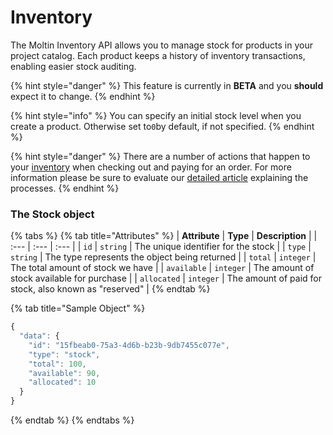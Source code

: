 # Inventory

The Moltin Inventory API allows you to manage stock for products in your project catalog. Each product keeps a history of inventory transactions, enabling easier stock auditing.

{% hint style="danger" %}
This feature is currently in **BETA** and you **should** expect it to change.
{% endhint %}

{% hint style="info" %}
You can specify an initial stock level when you create a product. Otherwise set to`0`by default, if not specified.
{% endhint %}

{% hint style="danger" %}
There are a number of actions that happen to your [inventory](https://docs.moltin.com/catalog/inventory) when checking out and paying for an order. For more information please be sure to evaluate our [detailed article](https://www.moltin.com/developer/concepts/how-inventory-works) explaining the processes.
{% endhint %}

### The Stock object

{% tabs %}
{% tab title="Attributes" %}
| **Attribute** | **Type** | **Description** |
| :--- | :--- | :--- |
| `id` | `string` | The unique identifier for the stock |
| `type` | `string` | The type represents the object being returned |
| `total` | `integer` | The total amount of stock we have |
| `available` | `integer` | The amount of stock available for purchase |
| `allocated` | `integer` | The amount of paid for stock, also known as "reserved" |
{% endtab %}

{% tab title="Sample Object" %}
```javascript
{
  "data": {
    "id": "15fbeab0-75a3-4d6b-b23b-9db7455c077e",
    "type": "stock",
    "total": 100,
    "available": 90,
    "allocated": 10
  }
}
```
{% endtab %}
{% endtabs %}

